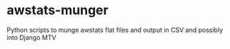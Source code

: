 awstats-munger
==============

Python scripts to munge awstats flat files and output in CSV and possibly into Django MTV